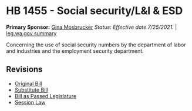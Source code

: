 # HB 1455 - Social security/L&I & ESD
**Primary Sponsor:** [Gina Mosbrucker](/person/leg/gina.mosbrucker.md)
*Status: Effective date 7/25/2021.* | [leg.wa.gov summary](https://app.leg.wa.gov/billsummary?BillNumber=1455&Year=2021)

Concerning the use of social security numbers by the department of labor and industries and the employment security department. 

## Revisions
* [Original Bill](1/)
* [Substitute Bill](S/)
* [Bill as Passed Legislature](S.PL/)
* [Session Law](S.SL/)